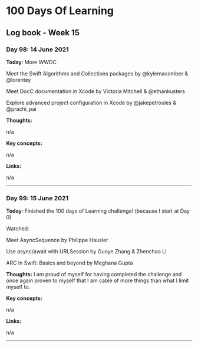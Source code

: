 # 100 Days Of Learning

## Log book - Week 15

### Day 98: 14 June 2021

**Today**: More WWDC

Meet the Swift Algorithms and Collections packages by @kylemacomber & @lorentey

Meet DocC documentation in Xcode by Victoria Mitchell & @ethankusters

Explore advanced project configuration in Xcode by @jakepetroules & @prachi_pai

**Thoughts:** 

n/a

**Key concepts:**

n/a

**Links:**

n/a

---

### Day 99: 15 June 2021

**Today**: Finished the 100 days of Learning challenge! (because I start at Day 0)

Watched:

Meet AsyncSequence by Philippe Hausler

Use async/await with URLSession by Guoye Zhang & Zhenchao Li

ARC in Swift: Basics and beyond by Meghana Gupta

**Thoughts:** I am proud of myself for having completed the challenge and once again proven to myself that I am cable of more things than what I limit myself to.

**Key concepts:**

n/a

**Links:**

n/a

---
